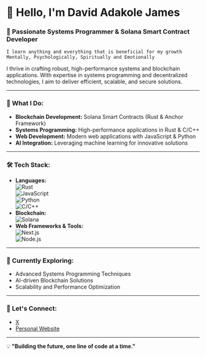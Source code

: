# 👋 Hello, I'm David Adakole James

### 🌟 Passionate Systems Programmer & Solana Smart Contract Developer  
`I learn anything and everything that is beneficial for my growth Mentally, Psychologically, Spiritually and Emotionally`

I thrive in crafting robust, high-performance systems and blockchain applications. With expertise in systems programming and decentralized technologies, I aim to deliver efficient, scalable, and secure solutions.

---

### 💼 What I Do:
- **Blockchain Development:** Solana Smart Contracts (Rust & Anchor Framework)
- **Systems Programming:** High-performance applications in Rust & C/C++
- **Web Development:** Modern web applications with JavaScript & Python
- **AI Integration:** Leveraging machine learning for innovative solutions

---

### 🛠️ Tech Stack:
- **Languages:**  
  ![Rust](https://img.shields.io/badge/Rust-000000?style=flat&logo=rust&logoColor=white)  
  ![JavaScript](https://img.shields.io/badge/JavaScript-F7DF1E?style=flat&logo=javascript&logoColor=black)  
  ![Python](https://img.shields.io/badge/Python-3776AB?style=flat&logo=python&logoColor=white)  
  ![C/C++](https://img.shields.io/badge/C/C++-00599C?style=flat&logo=c&logoColor=white)  
- **Blockchain:**  
  ![Solana](https://img.shields.io/badge/Solana-9945FF?style=flat&logo=solana&logoColor=white)  
- **Web Frameworks & Tools:**  
  ![Next.js](https://img.shields.io/badge/Next.js-000000?style=flat&logo=nextdotjs&logoColor=white)  
  ![Node.js](https://img.shields.io/badge/Node.js-339933?style=flat&logo=nodedotjs&logoColor=white)

---

### 🌱 Currently Exploring:
- Advanced Systems Programming Techniques  
- AI-driven Blockchain Solutions  
- Scalability and Performance Optimization  

---

### 🔗 Let's Connect:
- [X](https://x.com/CCrown_Orig)  
- [Personal Website](https://adakole.dev)  

---

💡 **"Building the future, one line of code at a time."**
